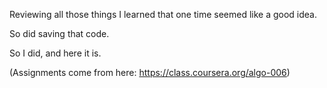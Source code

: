 Reviewing all those things I learned that one time seemed like a good idea. 

So did saving that code. 

So I did, and here it is.

(Assignments come from here: https://class.coursera.org/algo-006)